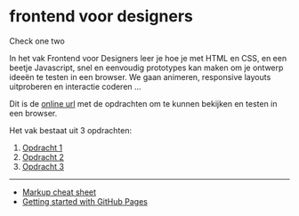 # frontend voor designers

Check one two

In het vak Frontend voor Designers leer je hoe je met HTML en CSS, en een beetje Javascript, snel en eenvoudig prototypes kan maken om je ontwerp ideeën te testen in een browser. We gaan animeren, responsive layouts uitproberen en interactie coderen ...

Dit is de [online url](https://koopreynders.github.io/frontendvoordesigners/) met de opdrachten om te kunnen bekijken en testen in een browser.

Het vak bestaat uit 3 opdrachten:

1. [Opdracht 1](opdracht1/)
2. [Opdracht 2](opdracht2/)
3. [Opdracht 3](opdracht3/)


---
- [Markup cheat sheet](https://github.com/adam-p/markdown-here/wiki/Markdown-Cheatsheet)
- [Getting started with GitHub Pages](https://guides.github.com/features/pages/)
